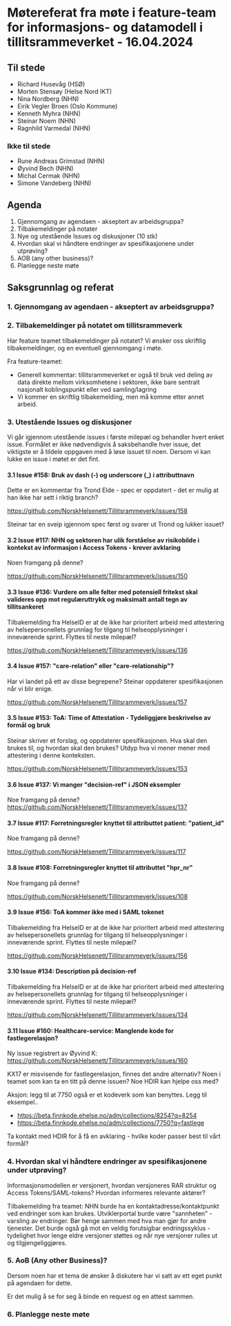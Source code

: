 # Møtereferat fra møte i feature-team for informasjons- og datamodell i tillitsrammeverket - 16.04.2024

## Til stede

- Richard Husevåg (HSØ)
- Morten Stensøy (Helse Nord IKT)
- Nina Nordberg (NHN)
- Eirik Vegler Broen (Oslo Kommune)
- Kenneth Myhra (NHN)
- Steinar Noem (NHN)
- Ragnhild Varmedal (NHN)

### Ikke til stede

- Rune Andreas Grimstad (NHN)
- Øyvind Bech (NHN)
- Michal Cermak (NHN)
- Simone Vandeberg (NHN)

## Agenda

1. Gjennomgang av agendaen - akseptert av arbeidsgruppa?
2. Tilbakemeldinger på notater
3. Nye og utestående Issues og diskusjoner (10 stk)
4. Hvordan skal vi håndtere endringer av spesifikasjonene under utprøving?
5. AOB (any other business)?
6. Planlegge neste møte

## Saksgrunnlag og referat

### 1. Gjennomgang av agendaen - akseptert av arbeidsgruppa?

### 2. Tilbakemeldinger på notatet om tillitsrammeverk

Har feature teamet tilbakemeldinger på notatet?
Vi ønsker oss skriftlig tilbakemeldinger, og en eventuell gjennomgang i møte.

Fra feature-teamet:

- Generell kommentar: tillitsrammeverket er også til bruk ved deling av data direkte mellom virksomhetene i sektoren, ikke bare sentralt nasjonalt koblingspunkt eller ved samling/lagring
- Vi kommer en skriftlig tilbakemelding, men må komme etter annet arbeid.

### 3. Utestående Issues og diskusjoner

Vi går igjennom utestående issues i første milepæl og behandler hvert enket issue.
Formålet er ikke nødvendigvis å saksbehandle hver issue, det viktigste er å tildele oppgaven med å løse issuet til noen. Dersom vi kan lukke en issue i møtet er det fint.

#### 3.1 Issue #158: Bruk av dash (-) og underscore (_) i attributtnavn

Dette er en kommentar fra Trond Elde - spec er oppdatert - det er mulig at han ikke har sett i riktig branch?

https://github.com/NorskHelsenett/Tillitsrammeverk/issues/158

Steinar tar en sveip igjennom spec først og svarer ut Trond og lukker issuet?

#### 3.2 Issue #117: NHN og sektoren har ulik forståelse av risikobilde i kontekst av informasjon i Access Tokens - krever avklaring

Noen framgang på denne?

https://github.com/NorskHelsenett/Tillitsrammeverk/issues/150

#### 3.3 Issue #136: Vurdere om alle felter med potensiell fritekst skal valideres opp mot regulæruttrykk og maksimalt antall tegn av tillitsankeret

Tilbakemelding fra HelseID er at de ikke har prioritert arbeid med attestering av helsepersonellets grunnlag for tilgang til helseopplysninger i inneværende sprint. Flyttes til neste milepæl?

https://github.com/NorskHelsenett/Tillitsrammeverk/issues/136

#### 3.4 Issue #157: "care-relation" eller "care-relationship"?

Har vi landet på ett av disse begrepene?
Steinar oppdaterer spesifikasjonen når vi blir enige.

https://github.com/NorskHelsenett/Tillitsrammeverk/issues/157

#### 3.5 Issue #153: ToA: Time of Attestation - Tydeliggjøre beskrivelse av formål og bruk

Steinar skriver et forslag, og oppdaterer spesifikasjonen.
Hva skal den brukes til, og hvordan skal den brukes?
Utdyp hva vi mener mener med attestering i denne konteksten.

https://github.com/NorskHelsenett/Tillitsrammeverk/issues/153

#### 3.6 Issue #137: Vi manger "decision-ref" i JSON eksempler

Noe framgang på denne?
https://github.com/NorskHelsenett/Tillitsrammeverk/issues/137

#### 3.7 Issue #117: Forretningsregler knyttet til attributtet patient: "patient_id"

Noe framgang på denne?

https://github.com/NorskHelsenett/Tillitsrammeverk/issues/117

#### 3.8 Issue #108: Forretningsregler knyttet til attributtet "hpr_nr"

Noe framgang på denne?

https://github.com/NorskHelsenett/Tillitsrammeverk/issues/108

#### 3.9 Issue #156: ToA kommer ikke med i SAML tokenet

Tilbakemelding fra HelseID er at de ikke har prioritert arbeid med attestering av helsepersonellets grunnlag for tilgang til helseopplysninger i inneværende sprint. Flyttes til neste milepæl?

https://github.com/NorskHelsenett/Tillitsrammeverk/issues/156

#### 3.10 Issue #134: Description på decision-ref

Tilbakemelding fra HelseID er at de ikke har prioritert arbeid med attestering av helsepersonellets grunnlag for tilgang til helseopplysninger i inneværende sprint. Flyttes til neste milepæl?

https://github.com/NorskHelsenett/Tillitsrammeverk/issues/134

#### 3.11 Issue #160: Healthcare-service: Manglende kode for fastlegerelasjon?

Ny issue registrert av Øyvind K:
https://github.com/NorskHelsenett/Tillitsrammeverk/issues/160

KX17 er misvisende for fastlegerelasjon, finnes det andre alternativ?
Noen i teamet som kan ta en titt på denne issuen? Noe HDIR kan hjelpe oss med?

Aksjon: legg til at 7750 også er et kodeverk som kan benyttes. Legg til eksempel..

* https://beta.finnkode.ehelse.no/adm/collections/8254?q=8254
* https://beta.finnkode.ehelse.no/adm/collections/7750?q=fastlege

Ta kontakt med HDIR for å få en avklaring - hvilke koder passer best til vårt formål?

### 4. Hvordan skal vi håndtere endringer av spesifikasjonene under utprøving?

Informasjonsmodellen er versjonert, hvordan versjoneres RAR struktur og Access Tokens/SAML-tokens?
Hvordan informeres relevante aktører?

Tilbakemelding fra teamet: NHN burde ha en kontaktadresse/kontaktpunkt ved endringer som kan brukes. Utviklerportal burde være "sannheten" - varsling av endringer. Bør henge sammen med hva man gjør for andre tjenester.
Det burde også gå mot en veldig forutsigbar endringssyklus - tydelighet hvor lenge eldre versjoner støttes og når nye versjoner rulles ut og tilgjengeliggjøres.

### 5. AoB (Any other Business)?

Dersom noen har et tema de ønsker å diskutere har vi satt av ett eget punkt på agendaen for dette.

Er det mulig å se for seg å binde en request og en attest sammen.

### 6. Planlegge neste møte
